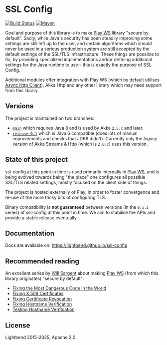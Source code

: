 # SSL Config

[![Build Status](https://github.com/lightbend/ssl-config/actions/workflows/ci.yml/badge.svg)](https://github.com/playframework/lightbend/ssl-config/actions/workflows/ci.yml)
[![Maven](https://img.shields.io/maven-central/v/com.typesafe/ssl-config-core_2.13.svg?logo=apache-maven)](https://mvnrepository.com/artifact/com.typesafe/ssl-config-core_2.13)

Goal and purpose of this library is to make [Play WS][] library "secure by default".
Sadly, while Java's security has been steadily improving some settings are still left up to the user,
and certain algorithms which should never be used in a serious production system are still accepted by
the default settings of the SSL/TLS infrastructure. These things are possible to fix, by providing specialized
implementations and/or defining additional settings for the Java runtime to use – this is exactly the purpose of SSL Config.

Additional modules offer integration with Play WS (which by default utilises [Async Http Client][]),
Akka Http and any other library which may need support from this library.

## Versions

The project is maintained on two branches:

- [`main`](https://github.com/lightbend/ssl-config/tree/main) which requires Java 8 and is used by Akka `2.5.x` and later.
- [`release-0.1`](https://github.com/lightbend/ssl-config/tree/release-0.1) which is Java 6 compatible
  (does lots of manual improvements and checks that JDK6 didn't).
  Currently only the *legacy version* of Akka Streams & Http (which is `2.0.x`) uses this version.

## State of this project

ssl-config at this point in time is used primarily internally in [Play WS][], and is being evolved
towards being "the place" one configures all possible SSL/TLS related settings, mostly focused on
the client side of things.

The project is hosted externally of Play, in order to foster convergence and re-use
of the more tricky bits of configuring TLS.

Binary compatibility is **not guaranteed** between versions (in the `0.x.z` series) of ssl-config at this point in time.
We aim to stabilise the APIs and provide a stable release eventually.

## Documentation

Docs are available on: <https://lightbend.github.io/ssl-config>

## Recommended reading

An excellent series by [Will Sargent](https://github.com/wsargent) about making
[Play WS][] (from which this library originates) "secure by default":

- [Fixing the Most Dangerous Code in the World](https://tersesystems.com/blog/2014/01/13/fixing-the-most-dangerous-code-in-the-world/)
- [Fixing X.509 Certificates](https://tersesystems.com/blog/2014/03/20/fixing-x509-certificates/)
- [Fixing Certificate Revocation](https://tersesystems.com/blog/2014/03/22/fixing-certificate-revocation/)
- [Fixing Hostname Verification](https://tersesystems.com/blog/2014/03/23/fixing-hostname-verification/)
- [Testing Hostname Verification](https://tersesystems.com/blog/2014/03/31/testing-hostname-verification)

## License

Lightbend 2015-2025, Apache 2.0

[Async Http Client]: https://github.com/AsyncHttpClient/async-http-client/
[Play WS]: https://www.playframework.com/documentation/latest/ScalaWS
